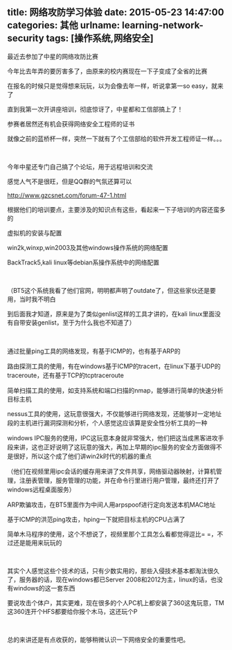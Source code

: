 title: 网络攻防学习体验
date: 2015-05-23 14:47:00
categories: 其他
urlname: learning-network-security
tags: [操作系统,网络安全]
---
<p>
	最近去参加了中星的网络攻防比赛
</p>
<p>
	今年比去年弄的要厉害多了，由原来的校内赛现在一下子变成了全省的比赛
</p>
<p>
	在报名的时候只是觉得想来玩玩，以为会像去年一样，听说拿第一so easy，就来了
</p>
<p>
	直到我第一次开讲座培训，彻底惊讶了，中星都和工信部搞上了！
</p>
<p>
	参赛者居然还有机会获得网络安全工程师的证书
</p>
<p>
	就像之前的蓝桥杯一样，突然一下就有了个工信部给的软件开发工程师证一样。。。
</p>
<p>
	<br />
</p>
<p>
	今年中星还专门自己搞了个论坛，用于远程培训和交流
</p>
<p>
	感觉人气不是很旺，但是QQ群的气氛还算可以
</p>
<p>
	<!--more-->
</p>
<p>
	<a href="http://www.gzcsnet.com/forum-47-1.html" target="_blank">http://www.gzcsnet.com/forum-47-1.html</a>
</p>
<p>
	根据他们的培训要点，主要涉及的知识点有这些，看起来一下子培训的内容还蛮多的
</p>
<p>
	虚拟机的安装与配置
</p>
<p>
	win2k,winxp,win2003及其他windows操作系统的网络配置
</p>
<p>
	BackTrack5,kali linux等debian系操作系统中的网络配置
</p>
<p>
	<br />
</p>
<p>
	（BT5这个系统我看了他们官网，明明都声明了outdate了，但这些家伙还是要用，当时我不明白
</p>
<p>
	到后面我才知道，原来是为了类似genlist这样的工具才讲的，在kali linux里面没有自带安装genlist，至于为什么我也不知道了<span style="line-height:1.5;">）</span> 
</p>
<p>
	<br />
</p>
<p>
	<span style="line-height:1.5;">通过批量ping工具的网络发现，有基于ICMP的，也有基于ARP的</span> 
</p>
<p>
	<span style="line-height:1.5;">路由探测工具的使用，有在windows基于ICMP的tracert，在linux下基于UDP的traceroute，还有基于TCP的tcptraceroute</span> 
</p>
<p>
	简单扫描工具的使用，如支持系统和端口扫描的nmap，能够进行简单的快速分析目标主机
</p>
<p>
	<span style="line-height:1.5;">nessus工具的使用，这玩意很强大，不仅能够进行网络发现，还能够对一定地址段的主机进行漏洞探测和分析<span>，个人感觉这应该算是安全性分析工具的一种</span></span> 
</p>
<p>
	<span style="line-height:1.5;">windows IPC服务的使用，IPC这玩意本身就非常强大，他们把这当成黑客进攻手段来讲，这也正好说明了这玩意的强大，再加上早期的ipc服务的安全方面做得不是很好，所以这个成了他们讲win2k时代的机器的重点</span> 
</p>
<p>
	<span style="line-height:1.5;">（他们在视频里用ipc会话的缓存用来讲了文件共享，网络驱动器映射，计算机管理，注册表管理，服务管理的功能，并在命令行里进行用户管理，最终还打开了windows远程桌面服务）</span> 
</p>
<p>
	ARP欺骗攻击，在BT5里面作为中间人用arpspoof进行定向发送本机MAC地址
</p>
<p>
	基于ICMP的洪范ping攻击，hping一下就把目标主机的CPU占满了
</p>
<p>
	简单木马程序的使用，这个不想说了，视频里那个工具怎么看都觉得逗比= =，不过还是能用来玩玩的
</p>
<p>
	<br />
</p>
<p>
	其实个人感觉这些个技术的话，只有少数实用的，那些入侵技术基本都淘汰很久了，服务器的话，现在windows都已Server 2008和2012为主，linux的话，也没有windows的这一套东西
</p>
<p>
	要说攻击个体户，其实更难，现在很多的个人PC机上都安装了360这鬼玩意，TM这360连开个HFS都要给你报个木马，这还玩个P
</p>
<p>
	<br />
</p>
<p>
	总的来讲还是有点收获的，能够稍微认识一下网络安全的重要性吧。
</p>